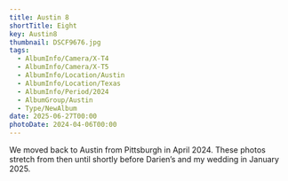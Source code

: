 ```yaml
---
title: Austin 8
shortTitle: Eight
key: Austin8
thumbnail: DSCF9676.jpg
tags:
  - AlbumInfo/Camera/X-T4
  - AlbumInfo/Camera/X-T5
  - AlbumInfo/Location/Austin
  - AlbumInfo/Location/Texas
  - AlbumInfo/Period/2024
  - AlbumGroup/Austin
  - Type/NewAlbum
date: 2025-06-27T00:00
photoDate: 2024-04-06T00:00
---
```

We moved back to Austin from Pittsburgh in April 2024. These photos stretch from then until shortly before Darien’s and my wedding in January 2025. 
